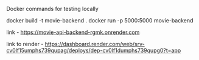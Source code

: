 Docker commands for testing locally

docker build -t movie-backend .
docker run -p 5000:5000 movie-backend

link - https://movie-api-backend-rgmk.onrender.com


link to render - https://dashboard.render.com/web/srv-cv0lf15umphs739qupag/deploys/dep-cv0lf1dumphs739qupg0?t=app
